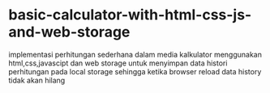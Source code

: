 # basic-calculator-with-html-css-js-and-web-storage
implementasi perhitungan sederhana dalam media kalkulator menggunakan html,css,javascipt dan web storage untuk menyimpan data histori perhitungan pada local storage sehingga ketika browser reload data history tidak akan hilang
